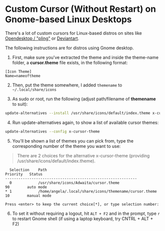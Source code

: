 # Custom Cursor (Without Restart) on Gnome-based Linux Desktops

There's a lot of custom cursors for Linux-based distros on sites like [Opendesktop / "pling"](https://www.pling.com/browse/cat/107/order/latest/) or [Deviantart](https://www.deviantart.com/search/collections?page=3&q=linux%20cursor).

The following instructions are for distros using Gnome desktop.

1. First, make sure you've extracted the theme and inside the theme-name folder, a **cursor.theme** file exists, in the following format:

```text
[Icon Theme]
Name=nameoftheme
```

2. Then, put the theme somewhere, I added `themename` to `~/.local/share/icons`

3. As sudo or root, run the following (adjust path/filename of **themename** to suit):

```bash
update-alternatives --install /usr/share/icons/default/index.theme x-cursor-theme /home/angela/.local/share/icons/themename/cursor.theme 10
```

4. Run update-alternatives again, to show a list of available cursor themes:

```bash
update-alternatives --config x-cursor-theme
```

5. You'll be shown a list of themes you can pick from, type the corresponding number of the theme you want to use:

> There are 2 choices for the alternative x-cursor-theme (providing /usr/share/icons/default/index.theme).

```
  Selection    Path                                                     Priority   Status
------------------------------------------------------------
  0            /usr/share/icons/Adwaita/cursor.theme                     90        auto mode
* 1            /home/angela/.local/share/icons/themename/cursor.theme   10        manual mode

Press <enter> to keep the current choice[*], or type selection number:
```

6. To set it without requiring a logout, hit `ALT + F2` and in the prompt, type `r` to restart Gnome shell (if using a laptop keyboard, try CNTRL + ALT + F2)
